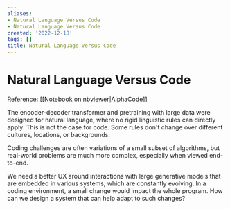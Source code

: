 ```yaml
---
aliases:
- Natural Language Versus Code
- Natural Language Versus Code
created: '2022-12-18'
tags: []
title: Natural Language Versus Code
---
```


# Natural Language Versus Code

Reference: [[Notebook on nbviewer|AlphaCode]]

The encoder-decoder transformer and pretraining with large data were designed for natural language, where no rigid linguistic rules can directly apply. This is not the case for code. Some rules don't change over different cultures, locations, or backgrounds.

Coding challenges are often variations of a small subset of algorithms, but real-world problems are much more complex, especially when viewed end-to-end.

We need a better UX around interactions with large generative models that are embedded in various systems, which are constantly evolving. In a coding environment, a small change would impact the whole program. How can we design a system that can help adapt to such changes?
